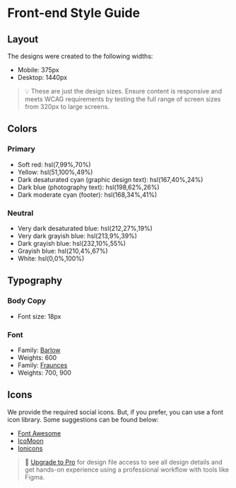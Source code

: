 # Front-end Style Guide

## Layout

The designs were created to the following widths:

- Mobile: 375px
- Desktop: 1440px

> 💡 These are just the design sizes. Ensure content is responsive and meets WCAG requirements by testing the full range of screen sizes from 320px to large screens.

## Colors

### Primary

- Soft red: hsl(7,99%,70%)
- Yellow: hsl(51,100%,49%)
- Dark desaturated cyan (graphic design text): hsl(167,40%,24%)
- Dark blue (photography text): hsl(198,62%,26%)
- Dark moderate cyan (footer): hsl(168,34%,41%)

### Neutral

- Very dark desaturated blue: hsl(212,27%,19%)
- Very dark grayish blue: hsl(213,9%,39%)
- Dark grayish blue: hsl(232,10%,55%)
- Grayish blue: hsl(210,4%,67%)
- White: hsl(0,0%,100%)

## Typography

### Body Copy

- Font size: 18px

### Font

- Family: [Barlow](https://fonts.google.com/specimen/Barlow)
- Weights: 600
- Family: [Fraunces](https://fonts.google.com/specimen/Fraunces)
- Weights: 700, 900

## Icons

We provide the required social icons. But, if you prefer, you can use a font icon library. Some suggestions can be found below:

- [Font Awesome](https://fontawesome.com)
- [IcoMoon](https://icomoon.io)
- [Ionicons](https://ionicons.com)

> 💎 [Upgrade to Pro](https://www.frontendmentor.io/pro?ref=style-guide) for design file access to see all design details and get hands-on experience using a professional workflow with tools like Figma.
